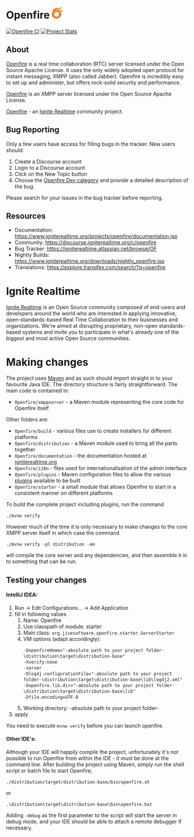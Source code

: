 Openfire ![alt tag](https://raw.githubusercontent.com/igniterealtime/IgniteRealtime-Website/main/src/main/webapp/images/logo_openfire.gif)
========
[![Openfire CI](https://github.com/igniterealtime/Openfire/actions/workflows/continuous-integration-workflow.yml/badge.svg)](https://github.com/igniterealtime/Openfire/actions?query=workflow%3A%22Openfire+CI%22+branch%3Amain)  [![Project Stats](https://www.openhub.net/p/Openfire/widgets/project_thin_badge.gif)](https://www.openhub.net/p/Openfire)

About
-----
[Openfire] is a real time collaboration (RTC) server licensed under the Open Source Apache License.
It uses the only widely adopted open protocol for instant messaging, XMPP (also called Jabber).
Openfire is incredibly easy to set up and administer, but offers rock-solid security and performance.

[Openfire] is an XMPP server licensed under the Open Source Apache License.

[Openfire] - an [Ignite Realtime] community project.

Bug Reporting
-------------

Only a few users have access for filling bugs in the tracker. New
users should:

1. Create a Discourse account
2. Login to a Discourse account
3. Click on the New Topic button
4. Choose the [Openfire Dev category](https://discourse.igniterealtime.org/c/openfire/openfire-dev) and provide a detailed description of the bug.

Please search for your issues in the bug tracker before reporting.

Resources
---------

- Documentation: https://www.igniterealtime.org/projects/openfire/documentation.jsp
- Community: https://discourse.igniterealtime.org/c/openfire
- Bug Tracker: https://igniterealtime.atlassian.net/browse/OF
- Nightly Builds: https://www.igniterealtime.org/downloads/nightly_openfire.jsp
- Translations: https://explore.transifex.com/search/?q=openfire

Ignite Realtime
===============

[Ignite Realtime] is an Open Source community composed of end-users and developers around the world who 
are interested in applying innovative, open-standards-based Real Time Collaboration to their businesses and organizations. 
We're aimed at disrupting proprietary, non-open standards-based systems and invite you to participate in what's already one 
of the biggest and most active Open Source communities.

[Openfire]: https://www.igniterealtime.org/projects/openfire/
[Ignite Realtime]: https://www.igniterealtime.org
[XMPP (Jabber)]: https://xmpp.org/

Making changes
==============
The project uses [Maven](https://maven.apache.org/) and as such should import straight in to your favourite Java IDE.
The directory structure is fairly straightforward. The main code is contained in:

* `Openfire/xmppserver` - a Maven module representing the core code for Openfire itself

Other folders are:  
* `Openfire/build` - various files use to create installers for different platforms
* `Openfire/distribution` - a Maven module used to bring all the parts together
* `Openfire/documentation` - the documentation hosted at [igniterealtime.org](https://www.igniterealtime.org/projects/openfire/documentation.jsp)
* `Openfire/i18n` - files used for internationalisation of the admin interface
* `Openfire/plugins` - Maven configuration files to allow the various [plugins](https://www.igniterealtime.org/projects/openfire/plugins.jsp) available to be built
* `Openfire/starter` - a small module that allows Openfire to start in a consistent manner on different platforms

To build the complete project including plugins, run the command
```
./mvnw verify
```  

However much of the time it is only necessary to make changes to the core XMPP server itself in which case the command
```
./mvnw verify -pl distribution -am 
```  
will compile the core server and any dependencies, and then assemble it in to something that can be run. 

Testing your changes
--------------------

#### IntelliJ IDEA:

1. Run -> Edit Configurations... -> Add Application
2. fill in following values
    1. Name: Openfire
    2. Use classpath of module: starter
    3. Main class: `org.jivesoftware.openfire.starter.ServerStarter`
    4. VM options (adapt accordingly):
        ````
        -DopenfireHome="-absolute path to your project folder-\distribution\target\distribution-base" 
        -Xverify:none
        -server
        -Dlog4j.configurationFile="-absolute path to your project folder-\distribution\target\distribution-base\lib\log4j2.xml"
        -Dopenfire.lib.dir="-absolute path to your project folder-\distribution\target\distribution-base\lib"
        -Dfile.encoding=UTF-8
       ````
   5. Working directory: -absolute path to your project folder-
3. apply

You need to execute `mvnw verify` before you can launch openfire.

#### Other IDE's:

Although your IDE will happily compile the project, unfortunately it's not possible to run Openfire from within the 
IDE - it must be done at the command line. After building the project using Maven, simply run the shell script or 
batch file to start Openfire;
```
./distribution/target/distribution-base/bin/openfire.sh
```
or
```
.\distribution\target\distribution-base\bin\openfire.bat
```

Adding `-debug` as the first parameter to the script will start the server in debug mode, and your IDE should be able
to attach a remote debugger if necessary.
